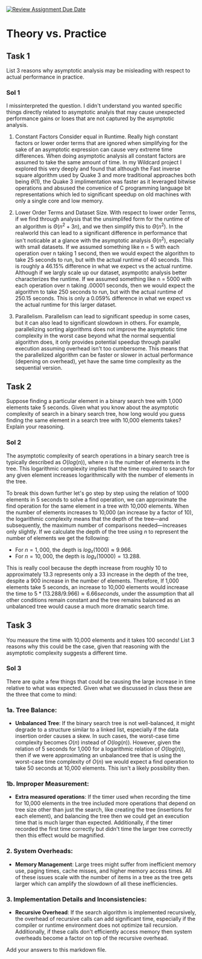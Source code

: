 [![Review Assignment Due Date](https://classroom.github.com/assets/deadline-readme-button-24ddc0f5d75046c5622901739e7c5dd533143b0c8e959d652212380cedb1ea36.svg)](https://classroom.github.com/a/FgMJElkj)

# Theory vs. Practice

## Task 1
List 3 reasons why asymptotic analysis may be misleading with respect to
  actual performance in practice.

### Sol 1
I missinterpreted the question. I didn't understand you wanted specific things directly related to asymptotic analyis that may cause unexpected performance gains or loses that are not captured by the asymptotic analysis.

  1) Constant Factors Consider equal in Runtime. 
  Really high constant factors or lower order terms that are ignored when simplifying for the sake of an asymptotic expression can cause very extreme time differences. When doing asymptotic analysis all constant factors are assumed to take the same amount of time. In my Wildcard project I explored this very deeply and found that although the Fast inverse square algorithm used by Quake 3 and more traditional approaches both being $\theta(1)$, the  Quake 3 implimentation was faster as it leveraged bitwise operations and absused the convenice of C programming language bit representations which led to significant speedup on old machines with only a single core and low memory.

  2) Lower Order Terms and Dataset Size.
  With respect to lower order Terms, if we find through analysis that the unsimplifed form for the runtime of an algorithm is $\Theta(n^2 + 3n)$, and we then simplify this to $\Theta(n^2)$. In the realworld this can lead to a significant difference in performance that isn't noticable at a glance with the asymptotic analysis $\Theta(n^2)$, especially with small datasets. If we assumed something like n = 5 with each operation over n taking 1 second, then we would expect the algorithm to take 25 seconds to run, but with the actual runtime of 40 seconds. This is roughly a 46.15% difference in what we expect vs the actual runtime.
  Although if we largly scale up our dataset, asympotitc analysis better characterizes the runtime. If we assumed something like n = 5000 with each operation over n taking .00001 seconds, then we would expect the algorithm to take 250 seconds to run, but with the actual runtime of 250.15 seconds. This is only a 0.059% difference in what we expect vs the actual runtime for this larger dataset.

  3) Parallelism.
  Parallelism can lead to significant speedup in some cases, but it can also lead to significant slowdown in others. For example, parallelizing sorting algorithms does not improve the asymptotic time complexity in the worst case beyond what the normal sequential algorithm does, it only provides potential speedup through parallel execution assuming overhead isn't too cumbersome. This means that the parallelized algorithm can be faster or slower in actual performance (depening on overhead), yet have the same time complexity as the sequential version.

## Task 2

Suppose finding a particular element in a binary search tree with 1,000
elements take 5 seconds. Given what you know about the asymptotic complexity
of search in a binary search tree, how long would you guess finding the same
element in a search tree with 10,000 elements takes? Explain your reasoning.

### Sol 2

The asymptotic complexity of search operations in a binary search tree is typically described as $O(log(n))$, where $n$ is the number of elements in the tree. This logarithmic complexity implies that the time required to search for any given element increases logarithmically with the number of elements in the tree.

To break this down further let's go step by step using the relation of 1000 elements in 5 seconds to solve a find operation, we can approximate the find operation for the same element in a tree with 10,000 elements.
When the number of elements increases to 10,000 (an increase by a factor of 10), the logarithmic complexity means that the depth of the tree—and subsequently, the maximum number of comparisons needed—increases only slightly.
If we calculate the depth of the tree using $n$ to represent the number of elements we get the following:

- For $n = 1,000$, the depth is $log₂(1000) ≈ 9.966$.
- For $n = 10,000$, the depth is $log₂(10000) = 13.288$.

This is really cool because the depth increase from  roughly 10 to approximately 13.3 represents only a $33%$ increase in the depth of the tree, despite a $900%$ increase in the number of elements.
Therefore, If 1,000 elements take 5 seconds, an increase to 10,000 elements would increase the time to $5 * (13.288/9.966) \approx 6.66 seconds$, under the assumption that all other conditions remain constant and the tree remains balanced as an unbalanced tree would cause a much more dramatic search time.

## Task 3

You measure the time with 10,000 elements and it takes 100 seconds! List 3 reasons why this could be the case, given that reasoning with the asymptotic complexity suggests a different time.

### Sol 3

There are quite a few things that could be causing the large increase in time relative to what was expected. Given what we discussed in class these are the three that come to mind:

### 1a. **Tree Balance**:
- **Unbalanced Tree**: If the binary search tree is not well-balanced, it might degrade to a structure similar to a linked list, especially if the data insertion order causes a skew. In such cases, the worst-case time complexity becomes $O(n)$ instead of $O(log(n))$. However, given the relation of 5 seconds for 1,000  for a logarithmic relation of $O(log(n))$, then if we were approximating an unbalanced tree that is using the worst-case time complexity of $O(n)$ we would expect a find operation to take 50 seconds at 10,000 elements. This isn't a likely possibility then.

### 1b. **Improper Measurement**:
- **Extra measured operations**: If the timer used when recording the time for 10,000 elements in the tree included more operations that depend on tree size other than just the search, like creating the tree (insertions for each element), and balancing the tree then we could get an execution time that is much larger than expected. Additionally, if the timer recorded the first time correctly but didn't time the larger tree correctly then this effect would be magnified.

### 2. **System Overheads**:
- **Memory Management**: Large trees might suffer from inefficient memory use, paging times, cache misses, and higher memory access times. All of these issues scale with the number of items in a tree as the tree gets larger which can amplify the slowdown of all these inefficiencies.

### 3. **Implementation Details and Inconsistencies**:
- **Recursive Overhead**: If the search algorithm is implemented recursively, the overhead of recursive calls can add significant time, especially if the compiler or runtime environment does not optimize tail recursion. Additionally, if these calls don't efficiently access memory then system overheads become a factor on top of the recursive overhead.

Add your answers to this markdown file.
